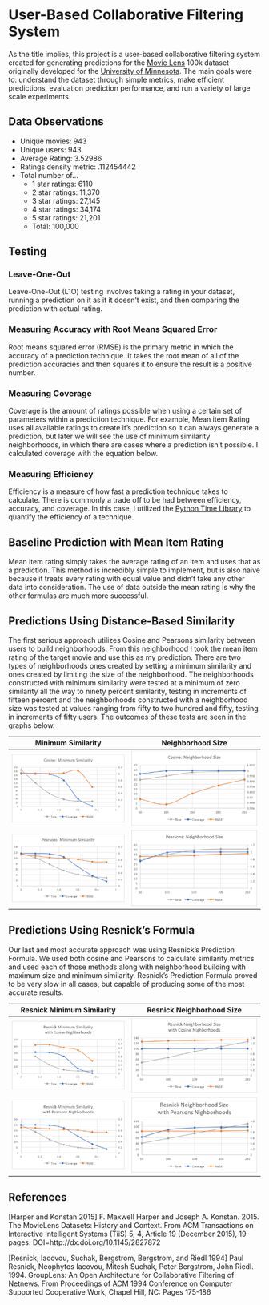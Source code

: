 <head>
<script type="text/x-mathjax-config">
  MathJax.Hub.Config({
    TeX: {
      equationNumbers: {
        autoNumber: "AMS"
      }
    },
    tex2jax: {
      inlineMath: [ ['$','$'], ['\(', '\)'] ],
      displayMath: [ ['$$','$$'] ],
      processEscapes: true,
    }
  });
</script>
<script type="text/javascript"
        src="http://cdn.mathjax.org/mathjax/latest/MathJax.js?config=TeX-AMS-MML_HTMLorMML">
</script>
</head>
<body>
<h1 id="user-based-collaborative-filtering-system">User-Based Collaborative Filtering System</h1>
<p>As the title implies, this project is a user-based collaborative filtering system created for generating predictions for the <a href="https://grouplens.org/datasets/movielens/100k/">Movie Lens</a> 100k dataset originally developed for the <a href="https://grouplens.org/datasets/movielens/100k/">University of Minnesota</a>. The main goals were to: understand the dataset through simple metrics, make efficient predictions, evaluation prediction performance, and run a variety of large scale experiments.</p>

<h2 id="data-observations">Data Observations</h2>
<ul>
  <li>Unique movies: 943</li>
  <li>Unique users: 943</li>
  <li>Average Rating: 3.52986</li>
  <li>Ratings density metric: .112454442</li>
  <li>Total number of…
    <ul>
      <li>1 star ratings: 6110</li>
      <li>2 star ratings: 11,370</li>
      <li>3 star ratings: 27,145</li>
      <li>4 star ratings: 34,174</li>
      <li>5 star ratings: 21,201</li>
      <li>Total: 100,000</li>
    </ul>
  </li>
</ul>

<h2 id="testing">Testing</h2>

<h3 id="leave-one-out">Leave-One-Out</h3>
<p>Leave-One-Out (L1O) testing involves taking a rating in your dataset, running a prediction on it as it it doesn’t exist, and then comparing the prediction with actual rating.</p>

<h3 id="measuring-accuracy-with-root-means-squared-error">Measuring Accuracy with Root Means Squared Error</h3>
<p>Root means squared error (RMSE) is the primary metric in which the accuracy of a prediction technique. It takes the root mean of all of the prediction accuracies and then squares it to ensure the result is a positive number.
<script type="math/tex">|\overline{E}|=\frac{\displaystyle\sum_{i=1}^{N}|p_i-r_i|^2}{N}</script></p>

<h3 id="measuring-coverage">Measuring Coverage</h3>
<p>Coverage is the amount of ratings possible when using a certain set of parameters within a prediction technique. For example, Mean item Rating uses all available ratings to create it’s prediction so it can always generate a prediction, but later we will see the use of minimum similarity neighborhoods, in which there are cases where a prediction isn’t possible. I calculated coverage with the equation below.</p>

<script type="math/tex; mode=display">Coverage(data)=\frac{\displaystyle\sum_{item\in data}canRate(item)}{|data|}</script>

<h3 id="measuring-efficiency">Measuring Efficiency</h3>
<p>Efficiency is a measure of how fast a prediction technique takes to calculate. There is commonly a trade off to be had between efficiency, accuracy, and coverage. In this case, I utilized the <a href="https://docs.python.org/2/library/time.html">Python Time Library</a> to quantify the efficiency of a technique.</p>

<h2 id="baseline-prediction-with-mean-item-rating">Baseline Prediction with Mean Item Rating</h2>
<p><script type="math/tex">prediction(u_i, item_k) = \displaystyle\sum_{u_j\in users} rating(u_j, item_k)</script>
Mean item rating simply takes the average rating of an item and uses that as a prediction. This method is incredibly simple to implement, but is also naive because it treats every rating with equal value and didn’t take any other data into consideration. The use of data outside the mean rating is why the other formulas are much more successful.</p>

<h2 id="predictions-using-distance-based-similarity">Predictions Using Distance-Based Similarity</h2>

<p>The first serious approach utilizes Cosine and Pearsons similarity between users to build neighborhoods. From this neighborhood I took the mean item rating of the target movie and use this as my prediction. There are two types of neighborhoods ones created by setting a minimum similarity and ones created by limiting the size of the neighborhood. The neighborhoods constructed with minimum similarity were tested at a minimum of zero similarity all the way to ninety percent similarity, testing in increments of fifteen percent and the neighborhoods constructed with a neighborhood size was tested at values ranging from fifty to two hundred and fifty, testing in increments of fifty users. The outcomes of these tests are seen in the graphs below.</p>

<table>
  <thead>
    <tr>
      <th style="text-align: center">Minimum Similarity</th>
      <th style="text-align: center">Neighborhood Size</th>
    </tr>
  </thead>
  <tbody>
    <tr>
      <td style="text-align: center"><img src="Graphs/Cosine Minimum Similarity.png" alt="Cosine Minimum Similarity" /></td>
      <td style="text-align: center"><img src="Graphs/Cosin Neighborhood Size.png" alt="Cosin Neighborhood Size" /></td>
    </tr>
    <tr>
      <td style="text-align: center"><img src="Graphs/Pearsons Minimum Similarity.png" alt="Pearsons Minimum Similarity" /></td>
      <td style="text-align: center"><img src="Graphs/Pearsons Neighborhood Size.png" alt="Pearsons Neighborhood Size" /></td>
    </tr>
  </tbody>
</table>

<h2 id="predictions-using-resnicks-formula">Predictions Using Resnick’s Formula</h2>

<p>Our last and most accurate approach was using Resnick’s Prediction Formula. We used both cosine and Pearsons to calculate similarity metrics and used each of those methods along with neighborhood building with maximum size and minimum similarity. Resnick’s Prediction Formula proved to be very slow in all cases, but capable of producing some of the most accurate results.</p>

<table>
  <thead>
    <tr>
      <th style="text-align: center">Resnick Minimum Similarity</th>
      <th style="text-align: center">Resnick Neighborhood Size</th>
    </tr>
  </thead>
  <tbody>
    <tr>
      <td style="text-align: center"><img src="Graphs/Resnick Minimum Similarity with Cosin Nighborhoods.png" alt="Resnick Minimum Similarity with Cosin Nighborhoods" /></td>
      <td style="text-align: center"><img src="Graphs/Resnick Neighborhood Size with Cosin Nighborhoods.png" alt="Resnick Neighborhood Size with Cosin Nighborhoods" /></td>
    </tr>
    <tr>
      <td style="text-align: center"><img src="Graphs/Resnick Minimum Similarity with Pearsons Nighborhoods.png" alt="Resnick Minimum Similarity with Pearsons Nighborhoods" /></td>
      <td style="text-align: center"><img src="Graphs/Resnick Neighborhood Size with Pearsons Nighborhoods.png" alt="Resnick Neighborhood Size with Pearsons Nighborhoods" /></td>
    </tr>
  </tbody>
</table>

<h2 id="references">References</h2>

<p>[Harper and Konstan 2015] F. Maxwell Harper and Joseph A. Konstan. 2015. The MovieLens Datasets: History and Context. From ACM Transactions on Interactive Intelligent Systems (TiiS) 5, 4, Article 19 (December 2015), 19 pages. DOI=http://dx.doi.org/10.1145/2827872</p>

<p>[Resnick, Iacovou, Suchak, Bergstrom, Bergstrom, and Riedl 1994] Paul Resnick, Neophytos Iacovou, Mitesh Suchak, Peter Bergstrom, John Riedl. 1994. GroupLens: An Open Architecture for Collaborative Filtering of Netnews. From Proceedings of ACM 1994 Conference on Computer Supported Cooperative Work, Chapel Hill, NC: Pages 175-186</p>
</body>
